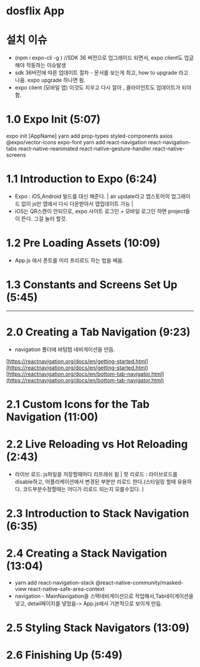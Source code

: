 # dosflix App

# 설치 이슈

- (npm i expo-cli -g ) //SDK 36 버전으로 업그래이드 되면서, expo client도 업글해야 작동하는 이슈발생
- sdk 36버전에 따른 업데이트 절차 - 문서를 보는게 최고, how to upgrade 라고 나옴. expo upgrade 하나면 됨.
- expo client (모바일 앱) 이것도 지우고 다시 깔아 , 클라이언트도 업데이트가 되야함.

# 1.0 Expo Init (5:07)

expo init [AppName]
yarn add prop-types styled-components axios @expo/vector-icons expo-font
yarn add react-navigation react-navigation-tabs react-native-reanimated react-native-gesture-handler react-native-screens

# 1.1 Introduction to Expo (6:24)

- Expo : iOS,Android 빌드를 대신 해준다. | air update라고 앱스토어의 업그래이드 없이 js만 앱에서 다시 다운받아서 앱업데이트 가능 |
- iOS는 QR스캔이 안되므로, expo 사이트 로그인 + 모바일 로그인 하면 project들이 뜬다. 그걸 눌러 할것.

# 1.2 Pre Loading Assets (10:09)

- App.js 에서 폰트를 미리 프리로드 하는 법을 배움.

# 1.3 Constants and Screens Set Up (5:45)

---

# 2.0 Creating a Tab Navigation (9:23)

- navigation 폴더에 바텀탭 네비게이션을 만듬.

[https://reactnavigation.org/docs/en/getting-started.html](https://reactnavigation.org/docs/en/getting-started.html)
[https://reactnavigation.org/docs/en/bottom-tab-navigator.html](https://reactnavigation.org/docs/en/bottom-tab-navigator.html)

# 2.1 Custom Icons for the Tab Navigation (11:00)

# 2.2 Live Reloading vs Hot Reloading (2:43)

- 라이브 로드: js파일을 저장할때마다 리프레쉬 됨 | 핫 리로드 : 라이브로드를 disable하고, 어플리케이션에서 변경된 부분만 리로드 한다.(스타일링 할때 유용하다. 코드부분수정할때는 어디가 리로드 되는지 모를수있다. )

# 2.3 Introduction to Stack Navigation (6:35)

# 2.4 Creating a Stack Navigation (13:04)

- yarn add react-navigation-stack @react-native-community/masked-view react-native-safe-area-context
- navigation - MainNavigation을 스택네비게이션으로 작업해서,Tab네이게이션을 넣고, detail페이지를 넣었음-> App.js에서 기본적으로 보이게 만듬.

# 2.5 Styling Stack Navigators (13:09)

# 2.6 Finishing Up (5:49)
